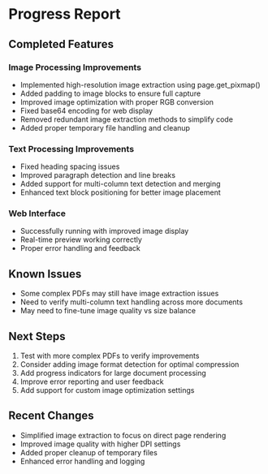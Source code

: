 # Progress Report

## Completed Features

### Image Processing Improvements
- Implemented high-resolution image extraction using page.get_pixmap()
- Added padding to image blocks to ensure full capture
- Improved image optimization with proper RGB conversion
- Fixed base64 encoding for web display
- Removed redundant image extraction methods to simplify code
- Added proper temporary file handling and cleanup

### Text Processing Improvements
- Fixed heading spacing issues
- Improved paragraph detection and line breaks
- Added support for multi-column text detection and merging
- Enhanced text block positioning for better image placement

### Web Interface
- Successfully running with improved image display
- Real-time preview working correctly
- Proper error handling and feedback

## Known Issues
- Some complex PDFs may still have image extraction issues
- Need to verify multi-column text handling across more documents
- May need to fine-tune image quality vs size balance

## Next Steps
1. Test with more complex PDFs to verify improvements
2. Consider adding image format detection for optimal compression
3. Add progress indicators for large document processing
4. Improve error reporting and user feedback
5. Add support for custom image optimization settings

## Recent Changes
- Simplified image extraction to focus on direct page rendering
- Improved image quality with higher DPI settings
- Added proper cleanup of temporary files
- Enhanced error handling and logging
